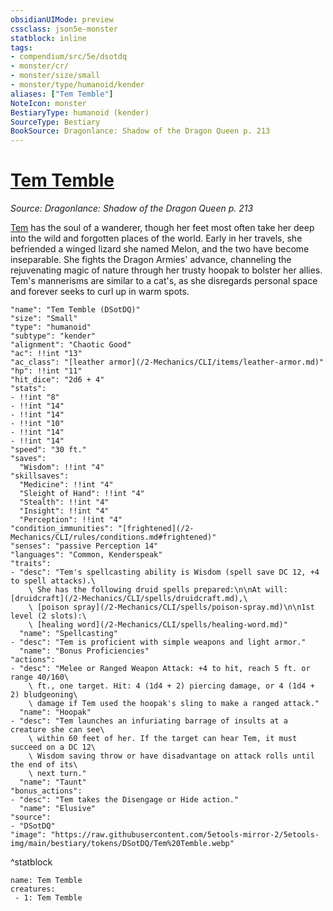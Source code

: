 ```yaml
---
obsidianUIMode: preview
cssclass: json5e-monster
statblock: inline
tags:
- compendium/src/5e/dsotdq
- monster/cr/
- monster/size/small
- monster/type/humanoid/kender
aliases: ["Tem Temble"]
NoteIcon: monster
BestiaryType: humanoid (kender)
SourceType: Bestiary
BookSource: Dragonlance: Shadow of the Dragon Queen p. 213
---
```

# [Tem Temble](2-Mechanics/CLI/bestiary/npc/tem-temble-dsotdq.md)
*Source: Dragonlance: Shadow of the Dragon Queen p. 213*  

[Tem](/2-Mechanics/CLI/bestiary/npc/tem-temble-dsotdq.md) has the soul of a wanderer, though her feet most often take her deep into the wild and forgotten places of the world. Early in her travels, she befriended a winged lizard she named Melon, and the two have become inseparable. She fights the Dragon Armies' advance, channeling the rejuvenating magic of nature through her trusty hoopak to bolster her allies. Tem's mannerisms are similar to a cat's, as she disregards personal space and forever seeks to curl up in warm spots.

```statblock
"name": "Tem Temble (DSotDQ)"
"size": "Small"
"type": "humanoid"
"subtype": "kender"
"alignment": "Chaotic Good"
"ac": !!int "13"
"ac_class": "[leather armor](/2-Mechanics/CLI/items/leather-armor.md)"
"hp": !!int "11"
"hit_dice": "2d6 + 4"
"stats":
- !!int "8"
- !!int "14"
- !!int "14"
- !!int "10"
- !!int "14"
- !!int "14"
"speed": "30 ft."
"saves":
  "Wisdom": !!int "4"
"skillsaves":
  "Medicine": !!int "4"
  "Sleight of Hand": !!int "4"
  "Stealth": !!int "4"
  "Insight": !!int "4"
  "Perception": !!int "4"
"condition_immunities": "[frightened](/2-Mechanics/CLI/rules/conditions.md#frightened)"
"senses": "passive Perception 14"
"languages": "Common, Kenderspeak"
"traits":
- "desc": "Tem's spellcasting ability is Wisdom (spell save DC 12, +4 to spell attacks).\
    \ She has the following druid spells prepared:\n\nAt will: [druidcraft](/2-Mechanics/CLI/spells/druidcraft.md),\
    \ [poison spray](/2-Mechanics/CLI/spells/poison-spray.md)\n\n1st level (2 slots):\
    \ [healing word](/2-Mechanics/CLI/spells/healing-word.md)"
  "name": "Spellcasting"
- "desc": "Tem is proficient with simple weapons and light armor."
  "name": "Bonus Proficiencies"
"actions":
- "desc": "Melee or Ranged Weapon Attack: +4 to hit, reach 5 ft. or range 40/160\
    \ ft., one target. Hit: 4 (1d4 + 2) piercing damage, or 4 (1d4 + 2) bludgeoning\
    \ damage if Tem used the hoopak's sling to make a ranged attack."
  "name": "Hoopak"
- "desc": "Tem launches an infuriating barrage of insults at a creature she can see\
    \ within 60 feet of her. If the target can hear Tem, it must succeed on a DC 12\
    \ Wisdom saving throw or have disadvantage on attack rolls until the end of its\
    \ next turn."
  "name": "Taunt"
"bonus_actions":
- "desc": "Tem takes the Disengage or Hide action."
  "name": "Elusive"
"source":
- "DSotDQ"
"image": "https://raw.githubusercontent.com/5etools-mirror-2/5etools-img/main/bestiary/tokens/DSotDQ/Tem%20Temble.webp"
```
^statblock

```encounter-table
name: Tem Temble
creatures:
 - 1: Tem Temble
```